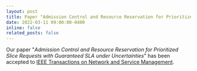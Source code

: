 ```yaml
---
layout: post
title: Paper "Admission Control and Resource Reservation for Prioritized Slice Requests with Guaranteed SLA under Uncertainties" has been accepted to TNSM
date: 2022-03-11 09:00:00-0400
inline: false
related_posts: false
---
```


Our paper "*Admission Control and Resource Reservation for Prioritized Slice Requests with Guaranteed SLA under Uncertainties*" has been accepted to [IEEE Transactions on Network and Service Management](https://ieeexplore.ieee.org/abstract/document/9737314).
